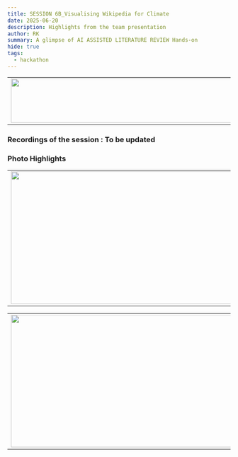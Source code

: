 ```yaml
---
title: SESSION 6B_Visualising Wikipedia for Climate
date: 2025-06-20
description: Highlights from the team presentation 
author: RK
summary: A glimpse of AI ASSISTED LITERATURE REVIEW Hands-on
hide: true
tags:
  - hackathon
---
```


<table>
  <tr>
    <td>
      <img src='{{ "/static/img/events_all/session6B_AI_summit.JPG" | url }}' width="500" height="100">
    </td>
  </tr>
</table>

### Recordings of the session : To be updated

### Photo Highlights

<table>
<tr>
<td><img src='{{ "/static/img/events_all/session6_pic1.png" | url }}' width="500" height="300"></td>
<td><img src='{{ "/static/img/events_all/session6_pic2.png" | url }}' width="500" height="300"></td>
</tr>   
</table>

<table>
<tr>
<td><img src='{{ "/static/img/events_all/session6_pic3.png" | url }}' width="500" height="300"></td>
<td><img src='{{ "/static/img/events_all/session6_pic4.png" | url }}' width="500" height="300"></td>
</tr>   
</table>
